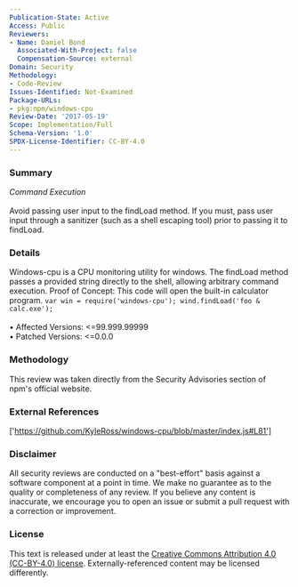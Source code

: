 ```yaml
---
Publication-State: Active
Access: Public
Reviewers:
- Name: Daniel Bond
  Associated-With-Project: false
  Compensation-Source: external
Domain: Security
Methodology:
- Code-Review
Issues-Identified: Not-Examined
Package-URLs:
- pkg:npm/windows-cpu
Review-Date: '2017-05-19'
Scope: Implementation/Full
Schema-Version: '1.0'
SPDX-License-Identifier: CC-BY-4.0
---
```

### Summary
*Command Execution*<br><br>Avoid passing user input to the findLoad method. If you must, pass user input through a sanitizer (such as a shell escaping tool) prior to passing it to findLoad.
### Details
Windows-cpu is a CPU monitoring utility for windows.  The findLoad method passes a provided string directly to the shell, allowing arbitrary command execution.   Proof of Concept: This code will open the built-in calculator program. ``` var win = require('windows-cpu'); wind.findLoad('foo & calc.exe'); ```
<br><br>• Affected Versions: <=99.999.99999
<br>• Patched Versions: <=0.0.0
### Methodology
This review was taken directly from the Security Advisories section of npm's official website.
### External References
['https://github.com/KyleRoss/windows-cpu/blob/master/index.js#L81']
### Disclaimer
All security reviews are conducted on a "best-effort" basis against a software component at a point in time. We make no guarantee as to the quality or completeness of any review. If you believe any content is inaccurate, we encourage you to open an issue or submit a pull request with a correction or improvement.
### License
This text is released under at least the [Creative Commons Attribution 4.0 (CC-BY-4.0) license](https://creativecommons.org/licenses/by/4.0/legalcode.txt). Externally-referenced content may be licensed differently.
